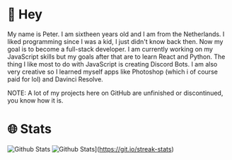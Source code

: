 # 👋 Hey
My name is Peter. I am sixtheen years old and I am from the Netherlands. I liked programming since I was a kid, I just didn't know back then. Now my goal is to become a full-stack developer. I am currently working on my JavaScript skills but my goals after that are to learn React and Python. The thing I like most to do with JavaScript is creating Discord Bots. I am also very creative so I learned myself apps like Photoshop (which i of course paid for lol) and Davinci Resolve.

NOTE: A lot of my projects here on GitHub are unfinished or discontinued, you know how it is.

# 🌐 Stats
![Github Stats](https://github-readme-stats.vercel.app/api?username=petervanderheijden&show_icons=true&theme=radical)
![Github Stats](https://streak-stats.demolab.com?user=petervanderheijden&theme=radical&date_format=j%2Fn%5B%2FY%5D)](https://git.io/streak-stats)
